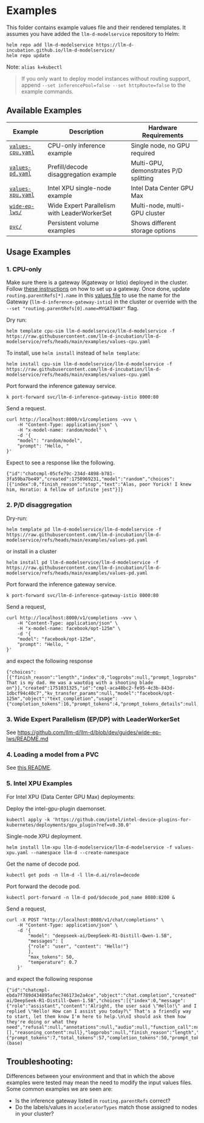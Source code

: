 # Examples

This folder contains example values file and their rendered templates. It assumes you have added the
`llm-d-modelservice` repository to Helm:

```
helm repo add llm-d-modelservice https://llm-d-incubation.github.io/llm-d-modelservice/
helm repo update
```

Note: `alias k=kubectl`

> If you only want to deploy model instances without routing support, append `--set inferencePool=false --set httpRoute=false` to the example commands.

## Available Examples

| Example | Description | Hardware Requirements |
|---------|-------------|----------------------|
| [`values-cpu.yaml`](#1-cpu-only) | CPU-only inference example | Single node, no GPU required |
| [`values-pd.yaml`](#2-pd-disaggregation) | Prefill/decode disaggregation example | Multi-GPU, demonstrates P/D splitting |
| [`values-xpu.yaml`](#5-intel-xpu-examples) | Intel XPU single-node example | Intel Data Center GPU Max |
| [`wide-ep-lws/`](#3-wide-expert-parallelism-epdp-with-leaderworkerset) | Wide Expert Parallelism with LeaderWorkerSet | Multi-node, multi-GPU cluster |
| [`pvc/`](#4-loading-a-model-from-a-pvc) | Persistent volume examples | Shows different storage options |

## Usage Examples

### 1. CPU-only

Make sure there is a gateway (Kgateway or Istio) deployed in the cluster. Follow [these instructions](https://gateway-api-inference-extension.sigs.k8s.io/guides/#__tabbed_3_2) on how to set up a gateway. Once done, update `routing.parentRefs[*].name` in this [values file](values-cpu.yaml#L18) to use the name for the Gateway (`llm-d-inference-gateway-istio`) in the cluster or override with the `--set "routing.parentRefs[0].name=MYGATEWAY"` flag.

Dry run:

```
helm template cpu-sim llm-d-modelservice/llm-d-modelservice -f https://raw.githubusercontent.com/llm-d-incubation/llm-d-modelservice/refs/heads/main/examples/values-cpu.yaml
```

To install, use `helm install` instead of `helm template`:

```
helm install cpu-sim llm-d-modelservice/llm-d-modelservice -f https://raw.githubusercontent.com/llm-d-incubation/llm-d-modelservice/refs/heads/main/examples/values-cpu.yaml
```

Port forward the inference gateway service.

```
k port-forward svc/llm-d-inference-gateway-istio 8000:80
```

Send a request.

```
curl http://localhost:8000/v1/completions -vvv \
    -H "Content-Type: application/json" \
    -H "x-model-name: random/model" \
    -d '{
    "model": "random/model",
    "prompt": "Hello, "
}'
```

Expect to see a response like the following.

```
{"id":"chatcmpl-05cfe79c-234d-4898-b781-3fa59ba7be49","created":1750969231,"model":"random","choices":[{"index":0,"finish_reason":"stop","text":"Alas, poor Yorick! I knew him, Horatio: A fellow of infinite jest"}]}
```

### 2. P/D disaggregation

Dry-run:

```
helm template pd llm-d-modelservice/llm-d-modelservice -f https://raw.githubusercontent.com/llm-d-incubation/llm-d-modelservice/refs/heads/main/examples/values-pd.yaml
```

or install in a cluster

```
helm install pd llm-d-modelservice/llm-d-modelservice -f https://raw.githubusercontent.com/llm-d-incubation/llm-d-modelservice/refs/heads/main/examples/values-pd.yaml
```

Port forward the inference gateway service.

```
k port-forward svc/llm-d-inference-gateway-istio 8000:80
```

Send a request,

```
curl http://localhost:8000/v1/completions -vvv \
    -H "Content-Type: application/json" \
    -H "x-model-name: facebook/opt-125m" \
    -d '{
    "model": "facebook/opt-125m",
    "prompt": "Hello, "
}'
```

and expect the following response

```
{"choices":[{"finish_reason":"length","index":0,"logprobs":null,"prompt_logprobs":null,"stop_reason":null,"text":" That is my dad. He was a wautdig with a shooting blade on"}],"created":1751031325,"id":"cmpl-aca48bc2-fe95-4c3b-843d-1dbcf94c40c7","kv_transfer_params":null,"model":"facebook/opt-125m","object":"text_completion","usage":{"completion_tokens":16,"prompt_tokens":4,"prompt_tokens_details":null,"total_tokens":20}}
```

### 3. Wide Expert Parallelism (EP/DP) with LeaderWorkerSet

See https://github.com/llm-d/llm-d/blob/dev/guides/wide-ep-lws/README.md

### 4. Loading a model from a PVC

See [this README](./pvc/README.md).

### 5. Intel XPU Examples

For Intel XPU (Data Center GPU Max) deployments:

Deploy the intel-gpu-plugin daemonset.

```
kubectl apply -k 'https://github.com/intel/intel-device-plugins-for-kubernetes/deployments/gpu_plugin?ref=v0.30.0'
```

Single-node XPU deployment.

```
helm install llm-xpu llm-d-modelservice/llm-d-modelservice -f values-xpu.yaml --namespace llm-d --create-namespace

```

Get the name of decode pod.

```
kubectl get pods -n llm-d -l llm-d.ai/role=decode
```

Port forward the decode pod.

```
kubectl port-forward -n llm-d pod/$decode_pod_name 8080:8200 &
```

Send a request,

```
curl -X POST "http://localhost:8080/v1/chat/completions" \
    -H "Content-Type: application/json" \
    -d '{
        "model": "deepseek-ai/DeepSeek-R1-Distill-Qwen-1.5B",
        "messages": [
        {"role": "user", "content": "Hello!"}
        ],
        "max_tokens": 50,
        "temperature": 0.7
    }'
```

and expect the following response

```
{"id":"chatcmpl-ebda7f789d434895afec746173e2a4ce","object":"chat.completion","created":1755679402,"model":"deepseek-ai/DeepSeek-R1-Distill-Qwen-1.5B","choices":[{"index":0,"message":{"role":"assistant","content":"Alright, the user said \"Hello!\" and I replied \"Hello! How can I assist you today?\" That's a friendly way to start, let them know I'm here to help.\n\nI should ask them how they're doing or what they need","refusal":null,"annotations":null,"audio":null,"function_call":null,"tool_calls":[],"reasoning_content":null},"logprobs":null,"finish_reason":"length","stop_reason":null}],"service_tier":null,"system_fingerprint":null,"usage":{"prompt_tokens":7,"total_tokens":57,"completion_tokens":50,"prompt_tokens_details":null},"prompt_logprobs":null,"kv_transfer_params":null}(base)
```

## Troubleshooting:

Differences between your environment and that in which the above examples were tested may mean the need to modify the input values files. Some common examples we are seen are:

- Is the inference gateway listed in `routing.parentRefs` correct?
- Do the labels/values in `acceleratorTypes` match those assigned to nodes in your cluster?
